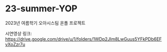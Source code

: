 # 23-summer-YOP
2023년 여름학기 오아시스팀 온폴 프로젝트

시연영상 링크: https://drive.google.com/drive/u/1/folders/1WDp2JIm8LwGuus5YFkPDb6EFvXoZzr7u
